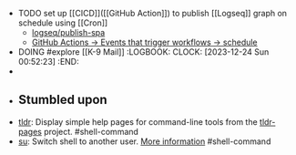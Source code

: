 - TODO set up [[CICD]]([[GitHub Action]]) to publish [[Logseq]] graph on schedule using [[Cron]]
	- [logseq/publish-spa](https://github.com/logseq/publish-spa)
	- [GitHub Actions -> Events that trigger workflows -> schedule](https://docs.github.com/en/actions/using-workflows/events-that-trigger-workflows#schedule)
- DOING #explore [[K-9 Mail]]
  :LOGBOOK:
  CLOCK: [2023-12-24 Sun 00:52:23]
  :END:
-
- ## Stumbled upon
- [tldr](https://command-not-found.com/tldr): Display simple help pages for command-line tools from the [tldr-pages](https://tldr.sh) project. #shell-command
- [su](https://command-not-found.com/su): Switch shell to another user. [More information](https://manned.org/su) #shell-command